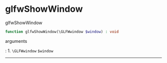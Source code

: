 # glfwShowWindow
glfwShowWindow

```php
function glfwShowWindow(\GLFWwindow $window) : void
```



arguments

:    1. `\GLFWwindow` `$window` 



---
     